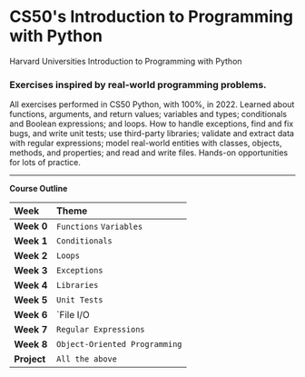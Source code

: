 # CS50's Introduction to Programming with Python
Harvard Universities Introduction to Programming with Python

### Exercises inspired by real-world programming problems.

All exercises performed in CS50 Python, with 100%, in 2022. Learned about functions, arguments, and return values; variables and types; conditionals and Boolean expressions; and loops. How to handle exceptions, find and fix bugs, and write unit tests; use third-party libraries; validate and extract data with regular expressions; model real-world entities with classes, objects, methods, and properties; and read and write files. Hands-on opportunities for lots of practice.

---
**Course Outline**

| Week        | Theme                           | 
| :---------- | :------------------------------- |
| **Week 0**   | `Functions` `Variables`         |
| **Week 1**   | `Conditionals`                            |
| **Week 2**   | `Loops`                     | 
| **Week 3**   | `Exceptions` | 
| **Week 4**   | `Libraries`| 
| **Week 5**   | `Unit Tests`| 
| **Week 6**   | `File I/O | 
| **Week 7**   | `Regular Expressions`| 
| **Week 8**   | `Object-Oriented Programming`| 
| **Project** | `All the above`       | 
